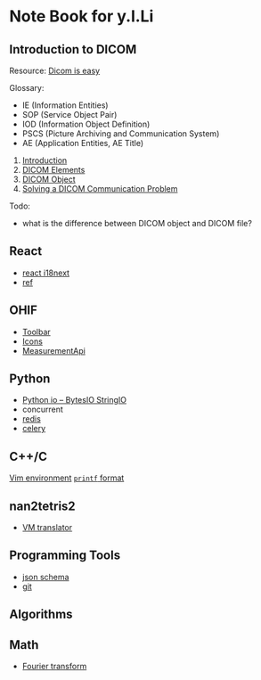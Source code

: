 Note Book for y.l.Li
======================

Introduction to DICOM
--------------------

Resource: [Dicom is easy](http://dicomiseasy.blogspot.com/2011/10/introduction-to-dicom-chapter-1.html)

Glossary:
* IE (Information Entities)
* SOP (Service Object Pair)
* IOD (Information Object Definition)
* PSCS (Picture Archiving and Communication System)
* AE (Application Entities, AE Title)

1. [Introduction](Introduction.md)
2. [DICOM Elements](DICOM-Elements.md)
3. [DICOM Object](DICOM-Object.md)
4. [Solving a DICOM Communication Problem](Solving-a-DICOM-Communication-Problem.md)


Todo:

  * what is the difference between DICOM object and DICOM file?

React
-----

* [react i18next](react-i18next.md)
* [ref](ref.md)


OHIF
----

* [Toolbar](Toolbar.md)
* [Icons](Icons.md)
* [MeasurementApi](MeasurementApi.md)


Python
------

* [Python io – BytesIO StringIO](Python-io-–-BytesIO-StringIO.md)
* concurrent
* [redis](redis.md)
* [celery](celery.md)

C++/C
-----
[Vim environment](vim-environment.md)
[`printf` format](-printf--format.md)

nan2tetris2
------------

* [VM translator](VM-translator.md)

Programming Tools
-----------------
* [json schema](json-schema.md)
* [git](git.md)

Algorithms
----------

Math
----
* [Fourier transform](Fourier-transform.md)
